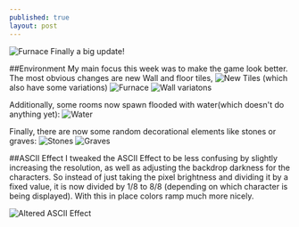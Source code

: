 ```yaml
---
published: true
layout: post
---
```




![Furnace](http://i.imgur.com/MnSh4sL.gif)
Finally a big update!

<!--excerpt-->

##Environment
My main focus this week was to make the game look better. The most obvious changes are new Wall and floor tiles,
![New Tiles](http://i.imgur.com/8bHyB79.gif)
(which also have some variations)
![Furnace](http://i.imgur.com/MnSh4sL.gif)
![Wall variatons](http://i.imgur.com/KeBnAyy.png)

Additionally, some rooms now spawn flooded with water(which doesn't do anything yet):
![Water](http://i.imgur.com/LwREuJj.gif)

Finally, there are now some random decorational elements like stones or graves:
![Stones](http://i.imgur.com/iorGOnO.gif)
![Graves](http://i.imgur.com/EIed9Bv.gif)

##ASCII Effect
I tweaked the ASCII Effect to be less confusing by slightly increasing the resolution, as well as adjusting the backdrop darkness for the characters.
So instead of just taking the pixel brightness and dividing it by a fixed value, it is now divided by 1/8 to 8/8 (depending on which character is being displayed). With this in place colors ramp much more nicely.

![Altered ASCII Effect](http://i.imgur.com/TxvbQsh.png)
